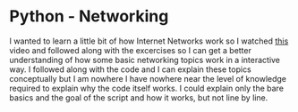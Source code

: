 # Python - Networking
 I wanted to learn a little bit of how Internet Networks work so I watched [this](https://www.youtube.com/watch?v=FGdiSJakIS4) video and followed along with the excercises so I can get a better understanding
 of how some basic networking topics work in a interactive way. I followed along with the code and I can explain these topics conceptually but I am nowhere I have
 nowhere near the level of knowledge required to explain why the code itself works. I could explain only the bare basics and the goal of the script and how it works,
 but not line by line. 
